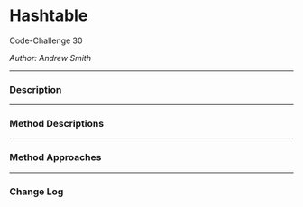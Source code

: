 # Hashtable

Code-Challenge 30

*Author: Andrew Smith*

---
### Description

---

### Method Descriptions

---

### Method Approaches

---

### Change Log

